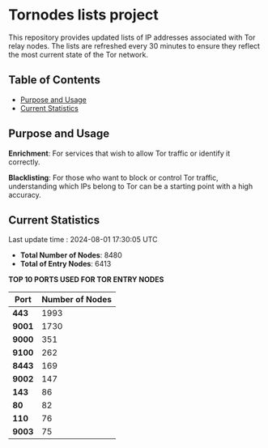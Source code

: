 # Tornodes lists project

This repository provides updated lists of IP addresses associated with Tor relay nodes. The lists are refreshed every 30 minutes to ensure they reflect the most current state of the Tor network.

## Table of Contents

- [Purpose and Usage](#purpose-and-usage)
- [Current Statistics](#current-statistics)


## Purpose and Usage

**Enrichment**: For services that wish to allow Tor traffic or identify it correctly.

**Blacklisting**: For those who want to block or control Tor traffic, understanding which IPs belong to Tor can be a starting point with a high accuracy.

## Current Statistics

Last update time : 2024-08-01 17:30:05 UTC

- **Total Number of Nodes**: 8480
- **Total of Entry Nodes**: 6413

**TOP 10 PORTS USED FOR TOR ENTRY NODES**

| **Port** | **Number of Nodes** |
|------|-----------------|
| **443**   | 1993  |
| **9001**   | 1730  |
| **9000**   | 351  |
| **9100**   | 262  |
| **8443**   | 169  |
| **9002**   | 147  |
| **143**   | 86  |
| **80**   | 82  |
| **110**   | 76  |
| **9003**   | 75  |

